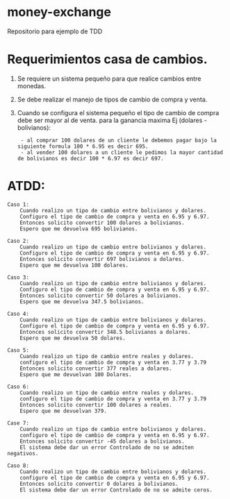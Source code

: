 # money-exchange
Repositorio para ejemplo de TDD

Requerimientos casa de cambios.
=================================
1. Se requiere un sistema pequeño para que realice cambios entre monedas.
2. Se debe realizar el manejo de tipos de cambio de compra y venta.
3. Cuando se configura el sistema pequeño el tipo de cambio de compra debe ser mayor al de venta. para la ganancia maxima Ej (dolares - bolivianos):

		- al comprar 100 dolares de un cliente le debemos pagar bajo la siguiente formula 100 * 6.95 es decir 695.
		- al vender 100 dolares a un cliente le pedimos la mayor cantidad de bolivianos es decir 100 * 6.97 es decir 697.

ATDD:
=====
	Caso 1: 
		Cuando realizo un tipo de cambio entre bolivianos y dolares.
		Configuro el tipo de cambio de compra y venta en 6.95 y 6.97.
		Entonces solicito convertir 100 dolares a bolivianos.
		Espero que me devuelva 695 bolivianos.

	Caso 2: 
		Cuando realizo un tipo de cambio entre bolivianos y dolares.
		Configuro el tipo de cambio de compra y venta en 6.95 y 6.97.
		Entonces solicito convertir 697 bolivianos a dolares.
		Espero que me devuelva 100 dolares.

	Caso 3: 
		Cuando realizo un tipo de cambio entre bolivianos y dolares.
		Configuro el tipo de cambio de compra y venta en 6.95 y 6.97.
		Entonces solicito convertir 50 dolares a bolivianos.
		Espero que me devuelva 347.5 bolivianos.

	Caso 4: 
		Cuando realizo un tipo de cambio entre bolivianos y dolares.
		Configuro el tipo de cambio de compra y venta en 6.95 y 6.97.
		Entonces solicito convertir 348.5 bolivianos a dolares.
		Espero que me devuelva 50 dolares.

	Caso 5:
		Cuando realizo un tipo de cambio entre reales y dolares.
		configuro el tipo de cambio de compra y venta en 3.77 y 3.79
		Entonces solicito convertir 377 reales a dolares.
		Espero que me devuelvan 100 Dolares.

	Caso 6:
		Cuando realizo un tipo de cambio entre reales y dolares.
		configuro el tipo de cambio de compra y venta en 3.77 y 3.79
		Entonces solicito convertir 100 dolares a reales.
		Espero que me devuelvan 379.

	Case 7:
		Cuando realizo un tipo de cambio entre bolivianos y dolares.
		configuro el tipo de cambio de compra y venta en 6.95 y 6.97.
		Entonces solicito convertir -45 dolares a bolivianos.
		El sistema debe dar un error Controlado de no se admiten negativos.

	Caso 8:
		Cuando realizo un tipo de cambio entre bolivianos y dolares.
		configuro el tipo de cambio de compra y venta en 6.95 y 6.97.
		Entonces solicito convertir 0 dolares a bolivianos.
		El sistema debe dar un error Controlado de no se admite ceros.
